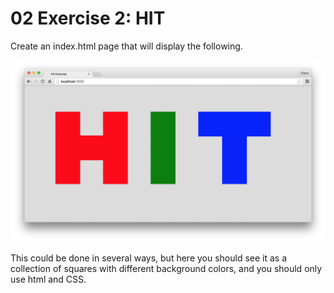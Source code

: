 # 02 Exercise 2: HIT

Create an index.html page that will display the following.

![HIT](hit.png)


This could be done in several ways, but here you should see it as a collection of squares with different background colors, and you should only use html and CSS.